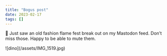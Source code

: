 ```yaml
---
title: "Bogus post"
date: 2023-02-17
tags: []
---
```

<p>🙉 Just saw an old fashion flame fest break out on my Mastodon feed. Don’t miss those. Happy to be able to mute them.</p>
![dino](/assets/IMG_1519.jpg)

